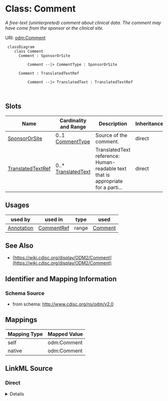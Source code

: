 # Class: Comment


_A free-text (uninterpreted) comment about clinical data. The comment may have come from the sponsor or the clinical site._





URI: [odm:Comment](http://www.cdisc.org/ns/odm/v2.0/Comment)



```mermaid
 classDiagram
    class Comment
      Comment : SponsorOrSite
        
          Comment --|> CommentType : SponsorOrSite
        
      Comment : TranslatedTextRef
        
          Comment --|> TranslatedText : TranslatedTextRef
        
      
```




<!-- no inheritance hierarchy -->


## Slots

| Name | Cardinality and Range | Description | Inheritance |
| ---  | --- | --- | --- |
| [SponsorOrSite](SponsorOrSite.md) | 0..1 <br/> [CommentType](CommentType.md) | Source of the comment. | direct |
| [TranslatedTextRef](TranslatedTextRef.md) | 0..* <br/> [TranslatedText](TranslatedText.md) | TranslatedText reference: Human-readable text that is appropriate for a parti... | direct |





## Usages

| used by | used in | type | used |
| ---  | --- | --- | --- |
| [Annotation](Annotation.md) | [CommentRef](CommentRef.md) | range | [Comment](Comment.md) |






## See Also

* [https://wiki.cdisc.org/display/ODM2/Comment](https://wiki.cdisc.org/display/ODM2/Comment)

## Identifier and Mapping Information







### Schema Source


* from schema: http://www.cdisc.org/ns/odm/v2.0





## Mappings

| Mapping Type | Mapped Value |
| ---  | ---  |
| self | odm:Comment |
| native | odm:Comment |





## LinkML Source

<!-- TODO: investigate https://stackoverflow.com/questions/37606292/how-to-create-tabbed-code-blocks-in-mkdocs-or-sphinx -->

### Direct

<details>
```yaml
name: Comment
description: A free-text (uninterpreted) comment about clinical data. The comment
  may have come from the sponsor or the clinical site.
from_schema: http://www.cdisc.org/ns/odm/v2.0
see_also:
- https://wiki.cdisc.org/display/ODM2/Comment
slots:
- SponsorOrSite
- TranslatedTextRef
slot_usage:
  SponsorOrSite:
    name: SponsorOrSite
    description: Source of the comment.
    comments:
    - 'Optional

      enum values: (Sponsor | Site)'
    domain_of:
    - Comment
    range: CommentType
  TranslatedTextRef:
    name: TranslatedTextRef
    multivalued: true
    domain_of:
    - Description
    - Question
    - Definition
    - Prompt
    - CRFCompletionInstructions
    - ImplementationNotes
    - CDISCNotes
    - ErrorMessage
    - Decode
    - Comment
    range: TranslatedText
    inlined: true
    inlined_as_list: true
class_uri: odm:Comment

```
</details>

### Induced

<details>
```yaml
name: Comment
description: A free-text (uninterpreted) comment about clinical data. The comment
  may have come from the sponsor or the clinical site.
from_schema: http://www.cdisc.org/ns/odm/v2.0
see_also:
- https://wiki.cdisc.org/display/ODM2/Comment
slot_usage:
  SponsorOrSite:
    name: SponsorOrSite
    description: Source of the comment.
    comments:
    - 'Optional

      enum values: (Sponsor | Site)'
    domain_of:
    - Comment
    range: CommentType
  TranslatedTextRef:
    name: TranslatedTextRef
    multivalued: true
    domain_of:
    - Description
    - Question
    - Definition
    - Prompt
    - CRFCompletionInstructions
    - ImplementationNotes
    - CDISCNotes
    - ErrorMessage
    - Decode
    - Comment
    range: TranslatedText
    inlined: true
    inlined_as_list: true
attributes:
  SponsorOrSite:
    name: SponsorOrSite
    description: Source of the comment.
    comments:
    - 'Optional

      enum values: (Sponsor | Site)'
    from_schema: http://www.cdisc.org/ns/odm/v2.0
    rank: 1000
    alias: SponsorOrSite
    owner: Comment
    domain_of:
    - Comment
    range: CommentType
  TranslatedTextRef:
    name: TranslatedTextRef
    description: 'TranslatedText reference: Human-readable text that is appropriate
      for a particular language. TranslatedText elements typically occur in a series,
      presenting a set of alternative textual renditions for different languages and
      types.'
    from_schema: http://www.cdisc.org/ns/odm/v2.0
    rank: 1000
    multivalued: true
    identifier: false
    alias: TranslatedTextRef
    owner: Comment
    domain_of:
    - Description
    - Question
    - Definition
    - Prompt
    - CRFCompletionInstructions
    - ImplementationNotes
    - CDISCNotes
    - ErrorMessage
    - Decode
    - Comment
    range: TranslatedText
    inlined: true
    inlined_as_list: true
class_uri: odm:Comment

```
</details>